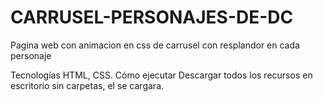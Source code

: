 # CARRUSEL-PERSONAJES-DE-DC
Pagina web con animacion en css de carrusel con resplandor en cada personaje

Tecnologías HTML, CSS. Cómo ejecutar Descargar todos los recursos en escritorio sin carpetas, el se cargara.

